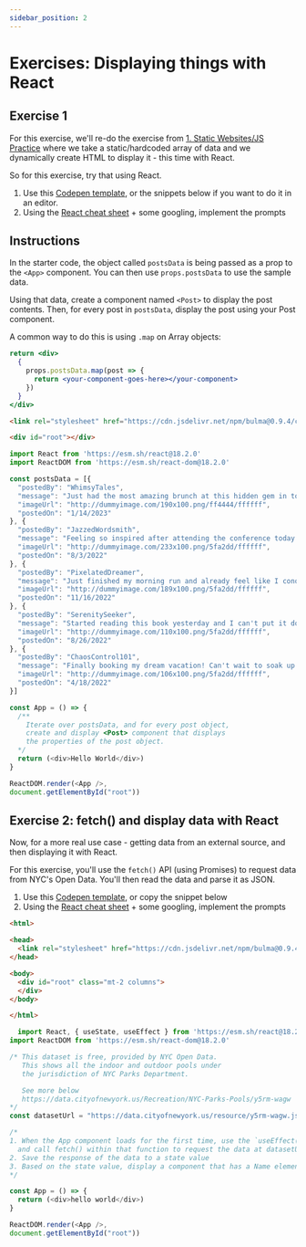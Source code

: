 ```yaml
---
sidebar_position: 2
---
```

# Exercises: Displaying things with React

## Exercise 1
For this exercise, we'll re-do the exercise from [1. Static Websites/JS Practice](../../unit-1/../unit-1-static-sites/practice-exercises.md) where we take a static/hardcoded array of data and we dynamically create HTML to display it - this time with React.

So for this exercise, try that using React.

1. Use this [Codepen template](https://codepen.io/pen?template=QWPbgmX), or the snippets below if you want to do it in an editor.
2. Using the [React cheat sheet](./../../resources/react-cheat-sheet) + some googling, implement the prompts

## Instructions

In the starter code, the object called `postsData` is being passed as a prop to the `<App>` component. You can then use `props.postsData` to use the sample data.

Using that data, create a component named `<Post>` to display the post contents. Then, for every post in `postsData`, display the post using your Post component.

A common way to do this is using `.map` on Array objects:

```jsx
return <div>
  {
    props.postsData.map(post => {
      return <your-component-goes-here></your-component>
    })
  }
</div>
```


```html title=html
<link rel="stylesheet" href="https://cdn.jsdelivr.net/npm/bulma@0.9.4/css/bulma.min.css">

<div id="root"></div>
```

```js title=js
import React from 'https://esm.sh/react@18.2.0'
import ReactDOM from 'https://esm.sh/react-dom@18.2.0'

const postsData = [{
  "postedBy": "WhimsyTales",
  "message": "Just had the most amazing brunch at this hidden gem in town! Highly recommend trying their avocado toast. #FoodieLife",
  "imageUrl": "http://dummyimage.com/190x100.png/ff4444/ffffff",
  "postedOn": "1/14/2023"
}, {
  "postedBy": "JazzedWordsmith",
  "message": "Feeling so inspired after attending the conference today. So many great speakers and thought-provoking ideas! #ConferenceInspo",
  "imageUrl": "http://dummyimage.com/233x100.png/5fa2dd/ffffff",
  "postedOn": "8/3/2022"
}, {
  "postedBy": "PixelatedDreamer",
  "message": "Just finished my morning run and already feel like I conquered the world! #FitnessGoals #RunningCommunity",
  "imageUrl": "http://dummyimage.com/189x100.png/5fa2dd/ffffff",
  "postedOn": "11/16/2022"
}, {
  "postedBy": "SerenitySeeker",
  "message": "Started reading this book yesterday and I can't put it down! The suspense is killing me. #Bookworm",
  "imageUrl": "http://dummyimage.com/110x100.png/5fa2dd/ffffff",
  "postedOn": "8/26/2022"
}, {
  "postedBy": "ChaosControl101",
  "message": "Finally booking my dream vacation! Can't wait to soak up the sun on the beautiful beaches of Bali. #Wanderlust",
  "imageUrl": "http://dummyimage.com/106x100.png/5fa2dd/ffffff",
  "postedOn": "4/18/2022"
}]

const App = () => {
  /**
    Iterate over postsData, and for every post object,
    create and display <Post> component that displays
    the properties of the post object.
  */
  return (<div>Hello World</div>)
}

ReactDOM.render(<App />,
document.getElementById("root"))
```

## Exercise 2: fetch() and display data with React

Now, for a more real use case - getting data from an external source, and then displaying it with React.

For this exercise, you'll use the `fetch()` API (using Promises) to request data from NYC's Open Data. You'll then read the data and parse it as JSON.

1. Use this [Codepen template](https://codepen.io/pen?template=vYzzQXB), or copy the snippet below
2. Using the [React cheat sheet](./../../resources/react-cheat-sheet) + some googling, implement the prompts


```html title=html
<html>

<head>
  <link rel="stylesheet" href="https://cdn.jsdelivr.net/npm/bulma@0.9.4/css/bulma.min.css">
</head>

<body>
  <div id="root" class="mt-2 columns">
  </div>
</body>

</html>
```

```js title=js
  import React, { useState, useEffect } from 'https://esm.sh/react@18.2.0'
import ReactDOM from 'https://esm.sh/react-dom@18.2.0'

/* This dataset is free, provided by NYC Open Data.
   This shows all the indoor and outdoor pools under
   the jurisdiction of NYC Parks Department.

   See more below
   https://data.cityofnewyork.us/Recreation/NYC-Parks-Pools/y5rm-wagw
*/
const datasetUrl = "https://data.cityofnewyork.us/resource/y5rm-wagw.json"

/*
1. When the App component loads for the first time, use the `useEffect(() => {...})`
  and call fetch() within that function to request the data at datasetUrl
2. Save the response of the data to a state value
3. Based on the state value, display a component that has a Name element and a Borough element
*/

const App = () => {
  return (<div>hello world</div>)
}

ReactDOM.render(<App />,
document.getElementById("root"))
```
